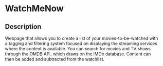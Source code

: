 # WatchMeNow

## Description
Webpage that allows you to create a list of your movies-to-be-watched with a tagging and filtering system focused on displaying the streaming services where the content is available. You can search for movies and TV shows through the OMDB API, which draws on the IMDb database. Content can then be added and subtracted from the watchlist. 